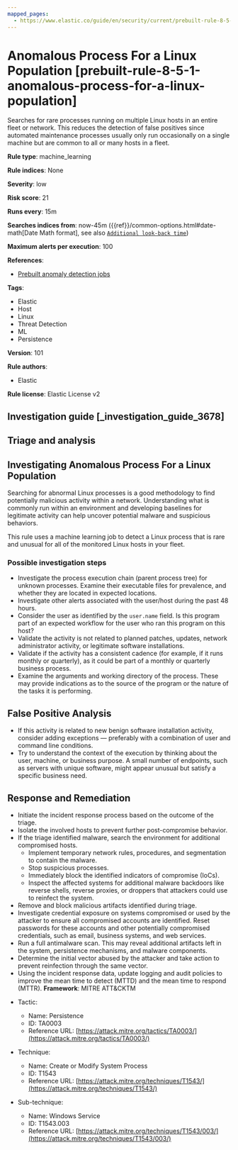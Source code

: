 ```yaml
---
mapped_pages:
  - https://www.elastic.co/guide/en/security/current/prebuilt-rule-8-5-1-anomalous-process-for-a-linux-population.html
---
```


# Anomalous Process For a Linux Population [prebuilt-rule-8-5-1-anomalous-process-for-a-linux-population]

Searches for rare processes running on multiple Linux hosts in an entire fleet or network. This reduces the detection of false positives since automated maintenance processes usually only run occasionally on a single machine but are common to all or many hosts in a fleet.

**Rule type**: machine_learning

**Rule indices**: None

**Severity**: low

**Risk score**: 21

**Runs every**: 15m

**Searches indices from**: now-45m ({{ref}}/common-options.html#date-math[Date Math format], see also [`Additional look-back time`](docs-content://solutions/security/detect-and-alert/create-detection-rule.md#rule-schedule))

**Maximum alerts per execution**: 100

**References**:

* [Prebuilt anomaly detection jobs](docs-content://reference/security/prebuilt-anomaly-detection-jobs.md)

**Tags**:

* Elastic
* Host
* Linux
* Threat Detection
* ML
* Persistence

**Version**: 101

**Rule authors**:

* Elastic

**Rule license**: Elastic License v2

## Investigation guide [_investigation_guide_3678]

## Triage and analysis

## Investigating Anomalous Process For a Linux Population

Searching for abnormal Linux processes is a good methodology to find potentially malicious activity within a network. Understanding what is commonly run within an environment and developing baselines for legitimate activity can help uncover potential malware and suspicious behaviors.

This rule uses a machine learning job to detect a Linux process that is rare and unusual for all of the monitored Linux hosts in your fleet.

### Possible investigation steps

- Investigate the process execution chain (parent process tree) for unknown processes. Examine their executable files for prevalence, and whether they are located in expected locations.
- Investigate other alerts associated with the user/host during the past 48 hours.
- Consider the user as identified by the `user.name` field. Is this program part of an expected workflow for the user who ran this program on this host?
- Validate the activity is not related to planned patches, updates, network administrator activity, or legitimate software installations.
- Validate if the activity has a consistent cadence (for example, if it runs monthly or quarterly), as it could be part of a monthly or quarterly business process.
- Examine the arguments and working directory of the process. These may provide indications as to the source of the program or the nature of the tasks it is performing.

## False Positive Analysis

- If this activity is related to new benign software installation activity, consider adding exceptions — preferably with a combination of user and command line conditions.
- Try to understand the context of the execution by thinking about the user, machine, or business purpose. A small number of endpoints, such as servers with unique software, might appear unusual but satisfy a specific business need.

## Response and Remediation

- Initiate the incident response process based on the outcome of the triage.
- Isolate the involved hosts to prevent further post-compromise behavior.
- If the triage identified malware, search the environment for additional compromised hosts.
  - Implement temporary network rules, procedures, and segmentation to contain the malware.
  - Stop suspicious processes.
  - Immediately block the identified indicators of compromise (IoCs).
  - Inspect the affected systems for additional malware backdoors like reverse shells, reverse proxies, or droppers that   attackers could use to reinfect the system.
- Remove and block malicious artifacts identified during triage.
- Investigate credential exposure on systems compromised or used by the attacker to ensure all compromised accounts are identified. Reset passwords for these accounts and other potentially compromised credentials, such as email, business systems, and web services.
- Run a full antimalware scan. This may reveal additional artifacts left in the system, persistence mechanisms, and malware components.
- Determine the initial vector abused by the attacker and take action to prevent reinfection through the same vector.
- Using the incident response data, update logging and audit policies to improve the mean time to detect (MTTD) and the mean time to respond (MTTR).
**Framework**: MITRE ATT&CKTM

* Tactic:

    * Name: Persistence
    * ID: TA0003
    * Reference URL: [https://attack.mitre.org/tactics/TA0003/](https://attack.mitre.org/tactics/TA0003/)

* Technique:

    * Name: Create or Modify System Process
    * ID: T1543
    * Reference URL: [https://attack.mitre.org/techniques/T1543/](https://attack.mitre.org/techniques/T1543/)

* Sub-technique:

    * Name: Windows Service
    * ID: T1543.003
    * Reference URL: [https://attack.mitre.org/techniques/T1543/003/](https://attack.mitre.org/techniques/T1543/003/)



